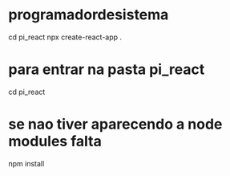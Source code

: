 # programadordesistema
cd pi_react
npx create-react-app .

# para entrar na pasta pi_react
cd pi_react

# se nao tiver aparecendo a node modules falta
npm install



